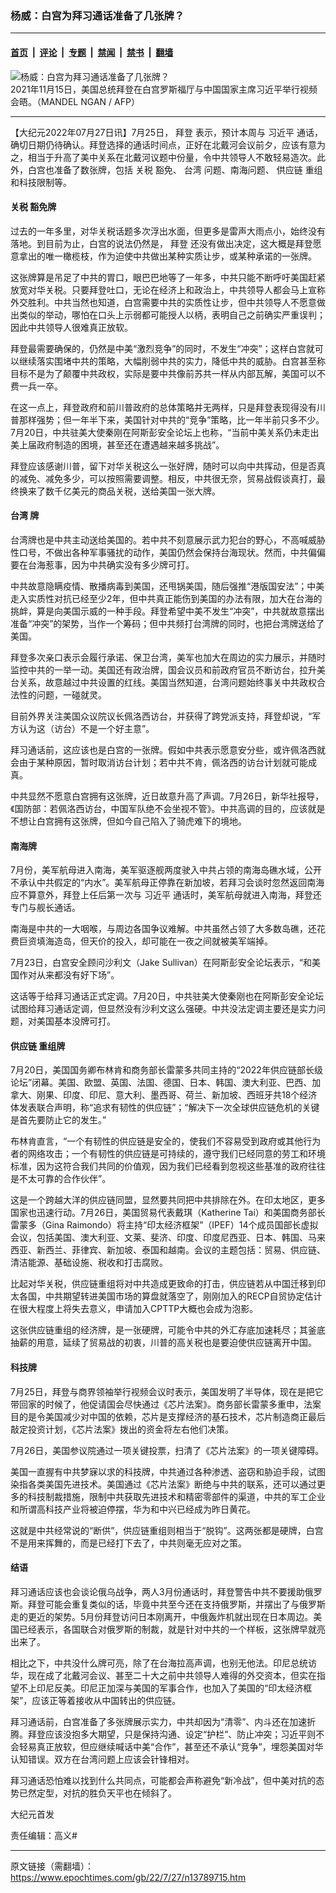 ### 杨威：白宫为拜习通话准备了几张牌？

---

#### [首页](../../../..?n13789715) &nbsp;|&nbsp; [评论](../../../../../epoch-comment?n13789715) &nbsp;|&nbsp; [专题](../../../../../epoch-special?n13789715) &nbsp;|&nbsp; [禁闻](../../../../../epoch-news?n13789715) &nbsp;|&nbsp; [禁书](../../../../../books?n13789715) &nbsp;|&nbsp; [翻墙](https://github.com/gfw-breaker/nogfw/blob/master/README.md?n13789715)


<div><img alt="杨威：白宫为拜习通话准备了几张牌？" class="attachment-djy_600_400 size-djy_600_400 wp-post-image" src="https://i.epochtimes.com/assets/uploads/2022/04/id13711600-000_9RQ4CU-600x400.jpg"/>
<div class="caption">
 2021年11月15日，美国总统拜登在白宫罗斯福厅与中国国家主席习近平举行视频会晤。（MANDEL NGAN / AFP）
</div></div><hr/><div class="post_content" id="artbody" itemprop="articleBody">
 <!-- article content begin -->
 <p>
  【大纪元2022年07月27日讯】7月25日，
  <ok href="https://www.epochtimes.com/gb/tag/%E6%8B%9C%E7%99%BB.html">
   拜登
  </ok>
  表示，预计本周与
  <ok href="https://www.epochtimes.com/gb/tag/%E4%B9%A0%E8%BF%91%E5%B9%B3.html">
   习近平
  </ok>
  通话，确切日期仍待确认。拜登选择的通话时间点，正好在北戴河会议前夕，应该有意为之，相当于升高了美中关系在北戴河议题中份量，令中共领导人不敢轻易造次。此外，白宫也准备了数张牌，包括
  <ok href="https://www.epochtimes.com/gb/tag/%E5%85%B3%E7%A8%8E.html">
   关税
  </ok>
  豁免、
  <ok href="https://www.epochtimes.com/gb/tag/%E5%8F%B0%E6%B9%BE.html">
   台湾
  </ok>
  问题、南海问题、
  <ok href="https://www.epochtimes.com/gb/tag/%E4%BE%9B%E5%BA%94%E9%93%BE.html">
   供应链
  </ok>
  重组和科技限制等。
 </p>
 <h4>
  <strong>
   <ok href="https://www.epochtimes.com/gb/tag/%E5%85%B3%E7%A8%8E.html">
    关税
   </ok>
   豁免牌
  </strong>
 </h4>
 <p>
  过去的一年多里，对华关税话题多次浮出水面，但更多是雷声大雨点小，始终没有落地。到目前为止，白宫的说法仍然是，
  <ok href="https://www.epochtimes.com/gb/tag/%E6%8B%9C%E7%99%BB.html">
   拜登
  </ok>
  还没有做出决定，这大概是拜登愿意拿出的唯一橄榄枝，作为迫使中共做出某种实质让步，或某种承诺的一张牌。
 </p>
 <p>
  这张牌算是吊足了中共的胃口，眼巴巴地等了一年多，中共只能不断呼吁美国赶紧放宽对华关税。只要拜登吐口，无论在经济上和政治上，中共领导人都会马上宣称外交胜利。中共当然也知道，白宫需要中共的实质性让步，但中共领导人不愿意做出类似的举动，哪怕在口头上示弱都可能授人以柄，表明自己之前确实严重误判；因此中共领导人很难真正放软。
 </p>
 <p>
  拜登最需要确保的，仍然是中美“激烈竞争”的同时，不发生“冲突”；这样白宫就可以继续落实围堵中共的策略，大幅削弱中共的实力，降低中共的威胁。白宫甚至称目标不是为了颠覆中共政权，实际是要中共像前苏共一样从内部瓦解，美国可以不费一兵一卒。
 </p>
 <p>
  在这一点上，拜登政府和前川普政府的总体策略并无两样，只是拜登表现得没有川普那样强势；但一年半下来，美国针对中共的“竞争”策略，比一年半前只多不少。7月20日，中共驻美大使秦刚在阿斯彭安全论坛上也称，“当前中美关系仍未走出美上届政府制造的困境，甚至还在遭遇越来越多挑战”。
 </p>
 <p>
  拜登应该感谢川普，留下对华关税这么一张好牌，随时可以向中共挥动，但是否真的减免、减免多少，可以按照需要调整。相反，中共很无奈，贸易战假谈真打，最终换来了数千亿美元的商品关税，送给美国一张大牌。
 </p>
 <h4>
  <strong>
   <ok href="https://www.epochtimes.com/gb/tag/%E5%8F%B0%E6%B9%BE.html">
    台湾
   </ok>
   牌
  </strong>
 </h4>
 <p>
  台湾牌也是中共主动送给美国的。若中共不刻意展示武力犯台的野心，不高喊威胁性口号，不做出各种军事骚扰的动作，美国仍然会保持台海现状。然而，中共偏偏要在台海惹事，因为中共确实没有多少牌可打。
 </p>
 <p>
  中共故意隐瞒疫情、散播病毒到美国，还甩锅美国，随后强推“港版国安法”；中美走入实质性对抗已经至少2年，但中共真正能伤到美国的办法有限，加大在台海的挑衅，算是向美国示威的一种手段。拜登希望中美不发生“冲突”，中共就故意摆出准备“冲突”的架势，当作一个筹码；但中共频打台湾牌的同时，也把台湾牌送给了美国。
 </p>
 <p>
  拜登多次亲口表示会履行承诺、保卫台湾，美军也加大在周边的实力展示，并随时监控中共的一举一动。美国还有政治牌，国会议员和前政府官员不断访台，拉升美台关系，故意越过中共设置的红线。美国当然知道，台湾问题始终事关中共政权合法性的问题，一碰就灵。
 </p>
 <p>
  目前外界关注美国众议院议长佩洛西访台，并获得了跨党派支持，拜登却说，“军方认为这（访台）不是一个好主意”。
 </p>
 <p>
  拜习通话前，这应该也是白宫的一张牌。假如中共表示愿意安分些，或许佩洛西就会由于某种原因，暂时取消访台计划；若中共不肯，佩洛西的访台计划就可能成真。
 </p>
 <p>
  中共显然不愿意白宫拥有这张牌，近日故意升高了声调。7月26日，新华社报导，《国防部：若佩洛西访台，中国军队绝不会坐视不管》。中共高调的目的，应该就是不想让白宫拥有这张牌，但如今自己陷入了骑虎难下的境地。
 </p>
 <h4>
  <strong>
   南海牌
  </strong>
 </h4>
 <p>
  7月份，美军航母进入南海，美军驱逐舰两度驶入中共占领的南海岛礁水域，公开不承认中共假定的“内水”。美军航母正停靠在新加坡，若拜习会谈时忽然返回南海应不算意外，拜登上任后第一次与
  <ok href="https://www.epochtimes.com/gb/tag/%E4%B9%A0%E8%BF%91%E5%B9%B3.html">
   习近平
  </ok>
  通话时，美军航母就进入南海，拜登还专门与舰长通话。
 </p>
 <p>
  南海是中共的一大咽喉，与周边各国争议难解。中共虽然占领了大多数岛礁，还花费巨资填海造岛，但天价的投入，却可能在一夜之间就被美军端掉。
 </p>
 <p>
  7月23日，白宫安全顾问沙利文（Jake Sullivan）在阿斯彭安全论坛表示，“和美国作对从来都没有好下场”。
 </p>
 <p>
  这话等于给拜习通话正式定调。7月20日，中共驻美大使秦刚也在阿斯彭安全论坛试图给拜习通话定调，但显然没有沙利文这么强硬。中共没法定调主要还是实力问题，对美国基本没牌可打。
 </p>
 <h4>
  <strong>
   <ok href="https://www.epochtimes.com/gb/tag/%E4%BE%9B%E5%BA%94%E9%93%BE.html">
    供应链
   </ok>
   重组牌
  </strong>
 </h4>
 <p>
  7月20日，美国国务卿布林肯和商务部长雷蒙多共同主持的“2022年供应链部长级论坛”闭幕。美国、欧盟、英国、法国、德国、日本、韩国、澳大利亚、巴西、加拿大、刚果、印度、印尼、意大利、墨西哥、荷兰、新加坡、西班牙共18个经济体发表联合声明，称“追求有韧性的供应链”；“解决下一次全球供应链危机的关键是首先要防止它的发生。”
 </p>
 <p>
  布林肯直言，“一个有韧性的供应链是安全的，使我们不容易受到政府或其他行为者的网络攻击；一个有韧性的供应链是可持续的，遵守我们已经同意的劳工和环境标准，因为这符合我们共同的价值观，因为我们已经看到忽视这些基准的政府往往是不太可靠的合作伙伴”。
 </p>
 <p>
  这是一个跨越大洋的供应链同盟，显然要共同把中共排除在外。在印太地区，更多国家也迅速行动。7月26日，美国贸易代表戴琪（Katherine Tai）和美国商务部长雷蒙多（Gina Raimondo）将主持“印太经济框架”（IPEF）14个成员国部长虚拟会议，包括美国、澳大利亚、文莱、斐济、印度、印度尼西亚、日本、韩国、马来西亚、新西兰、菲律宾、新加坡、泰国和越南。会议的主题包括：贸易、供应链、清洁能源、基础设施、税收和打击腐败。
 </p>
 <p>
  比起对华关税，供应链重组将对中共造成更致命的打击，供应链若从中国迁移到印太各国，中共期望转进美国市场的算盘就落空了，刚刚加入的RECP自贸协定估计在很大程度上将失去意义，申请加入CPTTP大概也会成为泡影。
 </p>
 <p>
  这张供应链重组的经济牌，是一张硬牌，可能令中共的外汇存底加速耗尽；其釜底抽薪的用意，延续了贸易战的初衷，川普的高关税也是要迫使供应链离开中国。
 </p>
 <h4>
  <strong>
   科技牌
  </strong>
 </h4>
 <p>
  7月25日，拜登与商界领袖举行视频会议时表示，美国发明了半导体，现在是把它带回家的时候了，他促请国会尽快通过《芯片法案》。商务部长雷蒙多重申，法案目的是令美国减少对中国的依赖，芯片是支撑经济的基石技术，芯片制造商正最后敲定投资计划，《芯片法案》拨出的资金将左右他们决策。
 </p>
 <p>
  7月26日，美国参议院通过一项关键投票，扫清了《芯片法案》的一项关键障碍。
 </p>
 <p>
  美国一直握有中共梦寐以求的科技牌，中共通过各种渗透、盗窃和胁迫手段，试图染指各类美国先进技术。美国通过《芯片法案》断绝与中共的联系，还可以通过更多的科技制裁措施，限制中共获取先进技术和精密零部件的渠道，中共的军工企业和所谓高科技产业将被迫停摆，华为和中兴已经成为昨日黄花。
 </p>
 <p>
  这就是中共经常说的“断供”，供应链重组则相当于“脱钩”。这两张都是硬牌，白宫不是用来挥舞的，而是已经打下去了，中共则毫无应对之策。
 </p>
 <h4>
  结语
 </h4>
 <p>
  拜习通话应该也会谈论俄乌战争，两人3月份通话时，拜登警告中共不要援助俄罗斯。拜登可能会重复类似的话，毕竟中共至今还在支持俄罗斯，并摆出了与俄罗斯走的更近的架势。5月份拜登访问日本刚离开，中俄轰炸机就出现在日本周边。美国已经表示，各国联合对俄罗斯的制裁，就是针对中共的一个样板，这张牌早就亮出来了。
 </p>
 <p>
  相比之下，中共没什么牌可亮，除了在台海拉高声调，也别无他法。印尼总统访华，现在成了北戴河会议、甚至二十大之前中共领导人难得的外交资本，但实在指望不上印尼反美。印尼正加深与美国的军事合作，也加入了美国的“印太经济框架”，应该正等着接收从中国转出的供应链。
 </p>
 <p>
  拜习通话前，白宫准备了多张牌展示实力，中共却因为“清零”、内斗还在加速折腾。拜登应该没抱多大期望，只是保持沟通、设定“护栏”、防止冲突；习近平则不会轻易真正放软，但应继续喊话中美“合作”，甚至还不承认“竞争”，埋怨美国对华认知错误。双方在台湾问题上应该会针锋相对。
 </p>
 <p>
  拜习通话恐怕难以找到什么共同点，可能都会声称避免“新冷战”，但中美对抗的态势已然定型，对抗的胜负天平也在倾斜了。
 </p>
 <p>
  大纪元首发
 </p>
 <p>
  责任编辑：高义#
 </p>
 <!-- article content end -->
 <div id="below_article_ad">
 </div>
</div>


---

原文链接（需翻墙）：https://www.epochtimes.com/gb/22/7/27/n13789715.htm